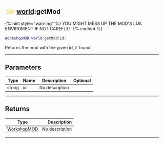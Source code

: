 ## <img src="../../.gitbook/assets/shared.png" width="32" height="32" /> [world](../world/README.md):getMod

{% hint style="warning" %} YOU MIGHT MESS UP THE MOD'S LUA ENVIROMENT IF NOT CAREFUL!! {% endhint %}


```lua
WorkshopMOD world:getMod(id)
```

Returns the mod with the given id, if found<br>

-----------------
## Parameters

| Type   | Name | Description | Optional |
| ------ | ---- | ----------- | -------: |
| string | id | No description |  |

-----------------
## Returns

| Type   | Description |
| ------ | ----------: |
| [WorkshopMOD](../workshopmod/README.md) | No description |


--------